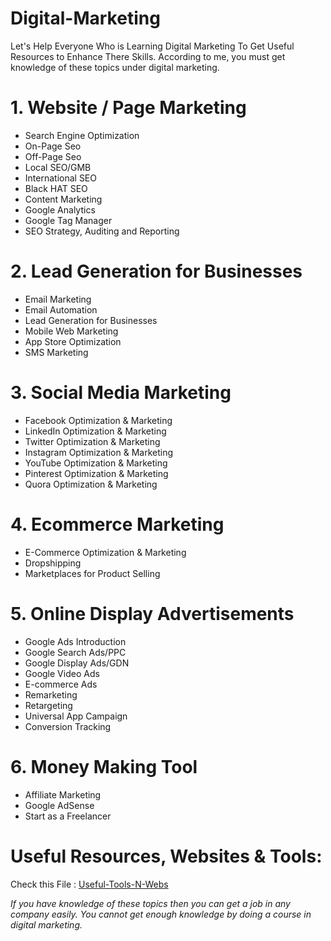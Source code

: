 # Digital-Marketing
Let's Help Everyone Who is Learning Digital Marketing To Get Useful Resources to Enhance There Skills.
According to me, you must get knowledge of these topics under digital marketing.
# 1. Website / Page Marketing

- Search Engine Optimization
- On-Page Seo
- Off-Page Seo
- Local SEO/GMB
- International SEO
- Black HAT SEO
- Content Marketing
- Google Analytics
- Google Tag Manager
- SEO Strategy, Auditing and Reporting

# 2. Lead Generation for Businesses

- Email Marketing
- Email Automation
- Lead Generation for Businesses
- Mobile Web Marketing
- App Store Optimization
- SMS Marketing

# 3. Social Media Marketing

- Facebook Optimization & Marketing
- LinkedIn Optimization & Marketing
- Twitter Optimization & Marketing
- Instagram Optimization & Marketing
- YouTube Optimization & Marketing
- Pinterest Optimization & Marketing
- Quora Optimization & Marketing

# 4. Ecommerce Marketing

- E-Commerce Optimization & Marketing
- Dropshipping
- Marketplaces for Product Selling

# 5. Online Display Advertisements

- Google Ads Introduction
- Google Search Ads/PPC
- Google Display Ads/GDN
- Google Video Ads
- E-commerce Ads
- Remarketing
- Retargeting
- Universal App Campaign
- Conversion Tracking

# 6. Money Making Tool

- Affiliate Marketing
- Google AdSense
- Start as a Freelancer

# Useful Resources, Websites & Tools:
Check this File : [Useful-Tools-N-Webs](/Useful-Tools-N-Webs/)


*If you have knowledge of these topics then you can get a job in any company easily. You cannot get enough knowledge by doing a course in digital marketing.*
